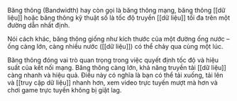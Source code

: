 Băng thông (Bandwidth) hay còn gọi là băng thông mạng, băng thông [[dữ liệu]] hoặc băng thông kỹ thuật số là tốc độ truyền [[dữ liệu]] tối đa trên một đường dẫn nhất định. 

Nói cách khác, băng thông giống như kích thước của một đường ống nước – ống càng lớn, càng nhiều nước ([[dữ liệu]]) có thể chảy qua cùng một lúc.

Băng thông đóng vai trò quan trọng trong việc quyết định tốc độ và hiệu suất của kết nối mạng. Băng thông càng lớn, khả năng truyền tải [[dữ liệu]] càng nhanh và hiệu quả. Điều này có nghĩa là bạn có thể tải xuống, tải lên và [[truy cập dữ liệu]] nhanh hơn, xem video trực tuyến mượt mà hơn và chơi game trực tuyến không bị giật lag.